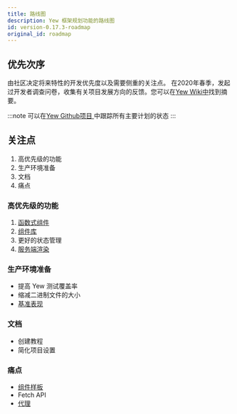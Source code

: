 ```yaml
---
title: 路线图
description: Yew 框架规划功能的路线图
id: version-0.17.3-roadmap
original_id: roadmap
---
```


## 优先次序

由社区决定将来特性的开发优先度以及需要侧重的关注点。 在2020年春季，发起过开发者调查问卷，收集有关项目发展方向的反馈。您可以在[Yew Wiki中](https://github.com/yewstack/yew/wiki/Dev-Survey-%5BSpring-2020%5D)找到摘要。

:::note 可以在[Yew Github项目 ](https://github.com/yewstack/yew/projects)中跟踪所有主要计划的状态 :::

## 关注点

1. 高优先级的功能
2. 生产环境准备
3. 文档
4. 痛点

### 高优先级的功能

1. [函数式组件](https://github.com/yewstack/yew/projects/3)
2. [组件库](https://github.com/yewstack/yew/projects/4)
3. 更好的状态管理
4. [服务端渲染](https://github.com/yewstack/yew/projects/5)

### 生产环境准备

- 提高 Yew 测试覆盖率
- 缩减二进制文件的大小
- [基准表现](https://github.com/yewstack/yew/issues/5)

### 文档

- 创建教程
- 简化项目设置

### 痛点

- [组件样板](https://github.com/yewstack/yew/issues/830)
- Fetch API
- [代理](https://github.com/yewstack/yew/projects/6)
